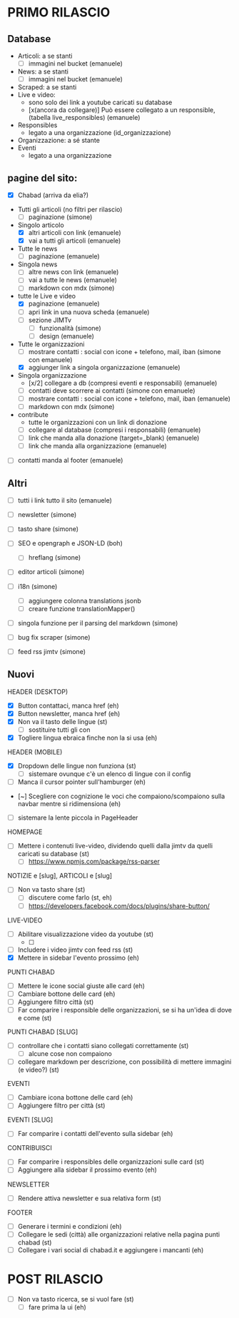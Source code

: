 # PRIMO RILASCIO

## Database

- Articoli: a se stanti
  - [ ] immagini nel bucket (emanuele)
- News: a se stanti
  - [ ] immagini nel bucket (emanuele)
- Scraped: a se stanti
- Live e video:
  - sono solo dei link a youtube caricati su database
  - [x(ancora da collegare)] Può essere collegato a un responsible, (tabella live_responsibles) (emanuele)
- Responsibles
  - legato a una organizzazione (id_organizzazione)
- Organizzazione: a sé stante
- Eventi
  - legato a una organizzazione

## pagine del sito:

- [x] Chabad (arriva da elia?)
- Tutti gli articoli (no filtri per rilascio)
  - [ ] paginazione (simone)
- Singolo articolo
  - [x] altri articoli con link (emanuele)
  - [x] vai a tutti gli articoli (emanuele)
- Tutte le news
  - [ ] paginazione (emanuele)
- Singola news
  - [ ] altre news con link (emanuele)
  - [ ] vai a tutte le news (emanuele)
  - [ ] markdown con mdx (simone)
- tutte le Live e video
  - [x] paginazione (emanuele)
  - [ ] apri link in una nuova scheda (emanuele)
  - [ ] sezione JIMTv
    - [ ] funzionalità (simone)
    - [ ] design (emanuele)
- Tutte le organizzazioni
  - [ ] mostrare contatti : social con icone + telefono, mail, iban (simone con emanuele)
  - [x] aggiunger link a singola organizzazione (emanuele)
- Singola organizzazione
  - [x/2] collegare a db (compresi eventi e responsabili) (emanuele)
  - [ ] contatti deve scorrere ai contatti (simone con emanuele)
  - [ ] mostrare contatti : social con icone + telefono, mail, iban (emanuele)
  - [ ] markdown con mdx (simone)
- contribute
  - tutte le organizzazioni con un link di donazione
  - [ ] collegare al database (compresi i responsabili) (emanuele)
  - [ ] link che manda alla donazione (target=\_blank) (emanuele)
  - [ ] link che manda alla organizzazione (emanuele)
- [ ] contatti manda al footer (emanuele)

## Altri

- [ ] tutti i link tutto il sito (emanuele)
- [ ] newsletter (simone)
- [ ] tasto share (simone)
- [ ] SEO e opengraph e JSON-LD (boh)
  - [ ] hreflang (simone)
- [ ] editor articoli (simone)
- [ ] i18n (simone)
  - [ ] aggiungere colonna translations jsonb
  - [ ] creare funzione translationMapper()
- [ ] singola funzione per il parsing del markdown (simone)
- [ ] bug fix scraper (simone)
- [ ] feed rss jimtv (simone)


## Nuovi

HEADER (DESKTOP)

- [x] Button contattaci, manca href (eh)
- [x] Button newsletter, manca href (eh)
- [x] Non va il tasto delle lingue (st)
  - [ ] sostituire tutti gli <a /> con <Link />
- [x] Togliere lingua ebraica finche non la si usa (eh)

HEADER (MOBILE)

- [x] Dropdown delle lingue non funziona (st)
  - [ ] sistemare ovunque c'è un elenco di lingue con il config
- [ ] Manca il cursor pointer sull'hamburger (eh)
- [~] Scegliere con cognizione le voci che compaiono/scompaiono sulla navbar mentre si ridimensiona (eh)
- [ ] sistemare la lente piccola in PageHeader

HOMEPAGE

- [ ] Mettere i contenuti live-video, dividendo quelli dalla jimtv da quelli caricati su database (st)
  - [ ] https://www.npmjs.com/package/rss-parser

NOTIZIE e [slug], ARTICOLI e [slug]

- [ ] Non va tasto share (st)
  - [ ] discutere come farlo (st, eh)
  - [ ] https://developers.facebook.com/docs/plugins/share-button/

LIVE-VIDEO

- [ ] Abilitare visualizzazione video da youtube (st)
  - [ ] <div set:html={htmlCodeFromSupabase} class="[&>iframe]:bg-red-500"></div>
- [ ] Includere i video jimtv con feed rss (st)
- [x] Mettere in sidebar l'evento prossimo (eh)

PUNTI CHABAD 

- [ ] Mettere le icone social giuste alle card (eh)
- [ ] Cambiare bottone delle card (eh)
- [ ] Aggiungere filtro città (st)
- [ ] Far comparire i responsible delle organizzazioni, se si ha un'idea di dove e come (st)

PUNTI CHABAD [SLUG]

- [ ] controllare che i contatti siano collegati correttamente (st)
  - [ ] alcune cose non compaiono
- [ ] collegare markdown per descrizione, con possibilità di mettere immagini (e video?) (st)

EVENTI 

- [ ] Cambiare icona bottone delle card (eh)
- [ ] Aggiungere filtro per città (st)

EVENTI [SLUG]

- [ ] Far comparire i contatti dell'evento sulla sidebar (eh)

CONTRIBUISCI 

- [ ] Far comparire i responsibles delle organizzazioni sulle card (st)
- [ ] Aggiungere alla sidebar il prossimo evento (eh)

NEWSLETTER

- [ ] Rendere attiva newsletter e sua relativa form (st)

FOOTER

- [ ] Generare i termini e condizioni (eh)
- [ ] Collegare le sedi (città) alle organizzazioni relative nella pagina punti chabad (st)
- [ ] Collegare i vari social di chabad.it e aggiungere i mancanti (eh)

# POST RILASCIO
- [ ] Non va tasto ricerca, se si vuol fare (st)
  - [ ] fare prima la ui (eh)
